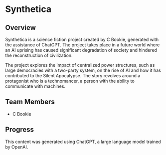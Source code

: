 # Synthetica

## Overview

Synthetica is a science fiction project created by C Bookie, generated with the assistance of ChatGPT.
The project takes place in a future world where an AI uprising has caused significant degradation of society and
hindered the reconstruction of civilization. 

The project explores the impact of centralized power structures, such as large democracies with a two-party system,
on the rise of AI and how it has contributed to the Silent Apocalypse. The story revolves around a protagonist who is a
technomancer, a person with the ability to communicate with machines.

## Team Members

- C Bookie

## Progress

This content was generated using ChatGPT, a large language model trained by OpenAI.

